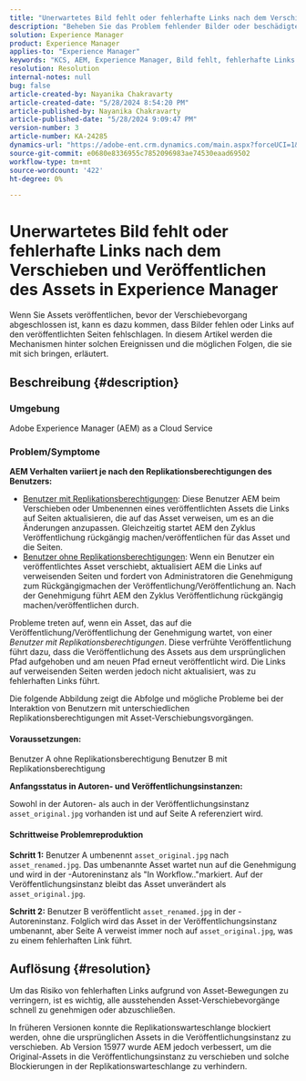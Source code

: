 ```yaml
---
title: "Unerwartetes Bild fehlt oder fehlerhafte Links nach dem Verschieben und Veröffentlichen von Assets in Experience Manager"
description: "Beheben Sie das Problem fehlender Bilder oder beschädigter Links aufgrund von Asset-Bewegungen in Experience Manager."
solution: Experience Manager
product: Experience Manager
applies-to: "Experience Manager"
keywords: "KCS, AEM, Experience Manager, Bild fehlt, fehlerhafte Links nach dem Verschieben und Veröffentlichen von Assets"
resolution: Resolution
internal-notes: null
bug: false
article-created-by: Nayanika Chakravarty
article-created-date: "5/28/2024 8:54:20 PM"
article-published-by: Nayanika Chakravarty
article-published-date: "5/28/2024 9:09:47 PM"
version-number: 3
article-number: KA-24285
dynamics-url: "https://adobe-ent.crm.dynamics.com/main.aspx?forceUCI=1&pagetype=entityrecord&etn=knowledgearticle&id=dd4ace71-341d-ef11-840a-000d3a372703"
source-git-commit: e0680e8336955c7852096983ae74530eaad69502
workflow-type: tm+mt
source-wordcount: '422'
ht-degree: 0%

---
```


# Unerwartetes Bild fehlt oder fehlerhafte Links nach dem Verschieben und Veröffentlichen des Assets in Experience Manager


Wenn Sie Assets veröffentlichen, bevor der Verschiebevorgang abgeschlossen ist, kann es dazu kommen, dass Bilder fehlen oder Links auf den veröffentlichten Seiten fehlschlagen. In diesem Artikel werden die Mechanismen hinter solchen Ereignissen und die möglichen Folgen, die sie mit sich bringen, erläutert.

## Beschreibung {#description}


### <b>Umgebung</b>

Adobe Experience Manager (AEM) as a Cloud Service

### Problem/Symptome

<b>AEM Verhalten variiert je nach den Replikationsberechtigungen des Benutzers:</b>

- <u>Benutzer mit Replikationsberechtigungen</u>: Diese Benutzer AEM beim Verschieben oder Umbenennen eines veröffentlichten Assets die Links auf Seiten aktualisieren, die auf das Asset verweisen, um es an die Änderungen anzupassen. Gleichzeitig startet AEM den Zyklus Veröffentlichung rückgängig machen/veröffentlichen für das Asset und die Seiten.
- <u>Benutzer ohne Replikationsberechtigungen</u>: Wenn ein Benutzer ein veröffentlichtes Asset verschiebt, aktualisiert AEM die Links auf verweisenden Seiten und fordert von Administratoren die Genehmigung zum Rückgängigmachen der Veröffentlichung/Veröffentlichung an. Nach der Genehmigung führt AEM den Zyklus Veröffentlichung rückgängig machen/veröffentlichen durch.


Probleme treten auf, wenn ein Asset, das auf die Veröffentlichung/Veröffentlichung der Genehmigung wartet, von einer *Benutzer mit Replikationsberechtigungen*. Diese verfrühte Veröffentlichung führt dazu, dass die Veröffentlichung des Assets aus dem ursprünglichen Pfad aufgehoben und am neuen Pfad erneut veröffentlicht wird. Die Links auf verweisenden Seiten werden jedoch nicht aktualisiert, was zu fehlerhaften Links führt.

Die folgende Abbildung zeigt die Abfolge und mögliche Probleme bei der Interaktion von Benutzern mit unterschiedlichen Replikationsberechtigungen mit Asset-Verschiebungsvorgängen.

#### <b>Voraussetzungen:</b>

Benutzer A ohne Replikationsberechtigung Benutzer B mit Replikationsberechtigung

<b>Anfangsstatus in Autoren- und Veröffentlichungsinstanzen:</b>

Sowohl in der Autoren- als auch in der Veröffentlichungsinstanz `asset_original.jpg` vorhanden ist und auf Seite A referenziert wird.

#### <b>Schrittweise Problemreproduktion</b>

<b>Schritt 1:</b> Benutzer A umbenennt `asset_original.jpg` nach `asset_renamed.jpg`. Das umbenannte Asset wartet nun auf die Genehmigung und wird in der -Autoreninstanz als &quot;In Workflow..&quot;markiert. Auf der Veröffentlichungsinstanz bleibt das Asset unverändert als `asset_original.jpg`.

<b>Schritt 2:</b> Benutzer B veröffentlicht `asset_renamed.jpg` in der -Autoreninstanz. Folglich wird das Asset in der Veröffentlichungsinstanz umbenannt, aber Seite A verweist immer noch auf `asset_original.jpg`, was zu einem fehlerhaften Link führt.


## Auflösung {#resolution}


Um das Risiko von fehlerhaften Links aufgrund von Asset-Bewegungen zu verringern, ist es wichtig, alle ausstehenden Asset-Verschiebevorgänge schnell zu genehmigen oder abzuschließen.

In früheren Versionen konnte die Replikationswarteschlange blockiert werden, ohne die ursprünglichen Assets in die Veröffentlichungsinstanz zu verschieben. Ab Version 15977 wurde AEM jedoch verbessert, um die Original-Assets in die Veröffentlichungsinstanz zu verschieben und solche Blockierungen in der Replikationswarteschlange zu verhindern.
